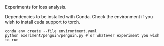 Experiments for loss analysis. 

Dependencies to be installed with Conda. Check the environment if you wish to install cuda support to torch.

```
conda env create --file environtment.yaml
python exeriment/penguin/penguin.py # or whatever experiment you wish to run
```